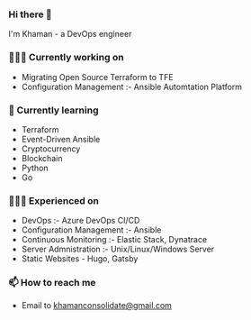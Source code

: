 ### Hi there 👋

<!--
**Lowprophyle/Lowprophyle** is a ✨ _special_ ✨ repository because its `README.md` (this file) appears on your GitHub profile.

Here are some ideas to get you started:

- 🔭 I’m currently working on ...
- 🌱 I’m currently learning ...
- 👯 I’m looking to collaborate on ...
- 🤔 I’m looking for help with ...
- 💬 Ask me about ...
- 📫 How to reach me: ...
- 😄 Pronouns: ...
- ⚡ Fun fact: ...
-->

I'm Khaman - a DevOps engineer

### 👨🏽‍💻  Currently working on

* Migrating Open Source Terraform to TFE
* Configuration Management :- Ansible Automtation Platform

### 🤔 Currently learning

* Terraform
* Event-Driven Ansible
* Cryptocurrency
* Blockchain
* Python
* Go


### 👨🏻‍🏫 Experienced on

* DevOps :- Azure DevOps CI/CD 
* Configuration Management :- Ansible 
* Continuous Monitoring :- Elastic Stack, Dynatrace
* Server Admnistration :- Unix/Linux/Windows Server
* Static Websites - Hugo, Gatsby

### 📫 How to reach me
* Email to khamanconsolidate@gmail.com
